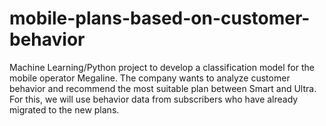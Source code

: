 # mobile-plans-based-on-customer-behavior
Machine Learning/Python project to develop a classification model for the mobile operator Megaline. The company wants to analyze customer behavior and recommend the most suitable plan between Smart and Ultra. For this, we will use behavior data from subscribers who have already migrated to the new plans.
